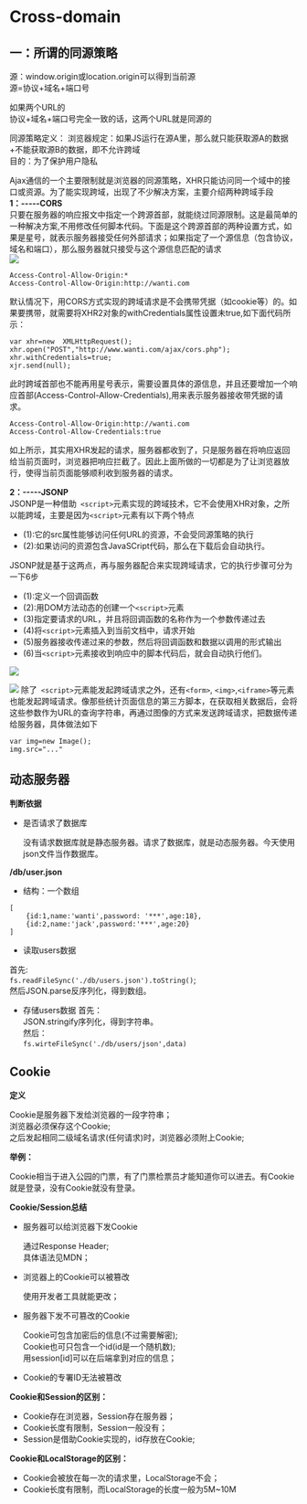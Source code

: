 # Cross-domain

## 一：所谓的同源策略
源：window.origin或location.origin可以得到当前源</br>
源=协议+域名+端口号</br>

如果两个URL的</br>
协议+域名+端口号完全一致的话，这两个URL就是同源的</br>

同源策略定义：
浏览器规定：如果JS运行在源A里，那么就只能获取源A的数据+不能获取源B的数据，即不允许跨域</br>
目的：为了保护用户隐私


Ajax通信的一个主要限制就是浏览器的同源策略，XHR只能访问同一个域中的接口或资源。为了能实现跨域，出现了不少解决方案，主要介绍两种跨域手段</br>
<b>1：-----CORS</b></br>
只要在服务器的响应报文中指定一个跨源首部，就能绕过同源限制。这是最简单的一种解决方案,不用修改任何脚本代码。下面是这个跨源首部的两种设置方式，如果是星号，就表示服务器接受任何外部请求；如果指定了一个源信息（包含协议，域名和端口），那么服务器就只接受与这个源信息匹配的请求</br>
![](https://user-gold-cdn.xitu.io/2020/2/26/1707d30e800d7717?w=999&h=212&f=png&s=43760)
```
Access-Control-Allow-Origin:*
Access-Control-Allow-Origin:http://wanti.com
```
默认情况下，用CORS方式实现的跨域请求是不会携带凭据（如cookie等）的。如果要携带，就需要将XHR2对象的withCredentials属性设置未true,如下面代码所示：
```
var xhr=new  XMLHttpRequest();
xhr.open("POST","http://www.wanti.com/ajax/cors.php");
xhr.withCredentials=true;
xjr.send(null);
```
此时跨域首部也不能再用星号表示，需要设置具体的源信息，并且还要增加一个响应首部(Access-Control-Allow-Credentials),用来表示服务器接收带凭据的请求。
```
Access-Control-Allow-Origin:http://wanti.com
Access-Control-Allow-Credentials:true
```
如上所示，其实用XHR发起的请求，服务器都收到了，只是服务器在将响应返回给当前页面时，浏览器把响应拦截了。因此上面所做的一切都是为了让浏览器放行，使得当前页面能够顺利收到服务器的请求。

<b>2：-----JSONP</b></br>
JSONP是一种借助``` <script>```元素实现的跨域技术，它不会使用XHR对象，之所以能跨域，主要是因为```<script>```元素有以下两个特点
* (1):它的src属性能够访问任何URL的资源，不会受同源策略的执行
* (2):如果访问的资源包含JavaSCript代码，那么在下载后会自动执行。

JSONP就是基于这两点，再与服务器配合来实现跨域请求，它的执行步骤可分为一下6步
* (1):定义一个回调函数
* (2):用DOM方法动态的创建一个```<script>```元素
* (3)指定要请求的URL，并且将回调函数的名称作为一个参数传递过去
* (4)将```<script>```元素插入到当前文档中，请求开始
* (5)服务器接收传递过来的参数，然后将回调函数和数据以调用的形式输出
* (6)当```<script>```元素接收到响应中的脚本代码后，就会自动执行他们。

![](https://user-gold-cdn.xitu.io/2020/2/28/170892f01498c2ab?w=1083&h=381&f=png&s=53009)

![](https://user-gold-cdn.xitu.io/2020/2/28/170892f964c106a6?w=1281&h=408&f=png&s=84507)
除了``` <script>```元素能发起跨域请求之外，还有```<form>```, ```<img>```,```<iframe>```等元素也能发起跨域请求。像那些统计页面信息的第三方脚本，在获取相关数据后，会将这些参数作为URL的查询字符串，再通过图像的方式来发送跨域请求，把数据传递给服务器，具体做法如下
```
var img=new Image();
img.src="..."
```
## 动态服务器

**判断依据**

* 是否请求了数据库
  
  没有请求数据库就是静态服务器。请求了数据库，就是动态服务器。今天使用json文件当作数据库。
  

**/db/user.json**

* 结构：一个数组

```
[
	{id:1,name:'wanti',password: '***',age:18},
    {id:2,name:'jack',password:'***',age:20}
]
```

* 读取users数据
 
 首先:</br>`fs.readFileSync('./db/users.json').toString()`;</br>
 然后JSON.parse反序列化，得到数组。
 
* 存储users数据
首先：</br>
JSON.stringify序列化，得到字符串。</br>
然后：</br>
`fs.wirteFileSync('./db/users/json',data)`

## Cookie

**定义**

Cookie是服务器下发给浏览器的一段字符串；</br>
浏览器必须保存这个Cookie;</br>
之后发起相同二级域名请求(任何请求)时，浏览器必须附上Cookie;

**举例：**
  
Cookie相当于进入公园的门票，有了门票检票员才能知道你可以进去。有Cookie就是登录，没有Cookie就没有登录。

**Cookie/Session总结**

* 服务器可以给浏览器下发Cookie
  
  通过Response Header;</br>
  具体语法见MDN；

* 浏览器上的Cookie可以被篡改
  
  使用开发者工具就能更改；</br>
  

* 服务器下发不可篡改的Cookie

  Cookie可包含加密后的信息(不过需要解密);</br>
  Cookie也可只包含一个id(id是一个随机数);</br>
  用session[id]可以在后端拿到对应的信息；</br>

* Cookie的专署ID无法被篡改

**Cookie和Session的区别：**

* Cookie存在浏览器，Session存在服务器；
* Cookie长度有限制，Session一般没有；
* Session是借助Cookie实现的，id存放在Cookie;

**Cookie和LocalStorage的区别：**

* Cookie会被放在每一次的请求里，LocalStorage不会；
* Cookie长度有限制，而LocalStorage的长度一般为5M~10M
